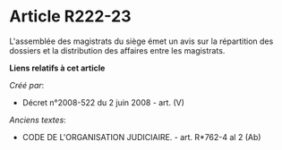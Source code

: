 # Article R222-23

L'assemblée des magistrats du siège émet un avis sur la répartition des dossiers et la distribution des affaires entre les
magistrats.

**Liens relatifs à cet article**

_Créé par_:

  - Décret n°2008-522 du 2 juin 2008 - art. (V)

_Anciens textes_:

  - CODE DE L'ORGANISATION JUDICIAIRE. - art. R*762-4 al 2  (Ab)
